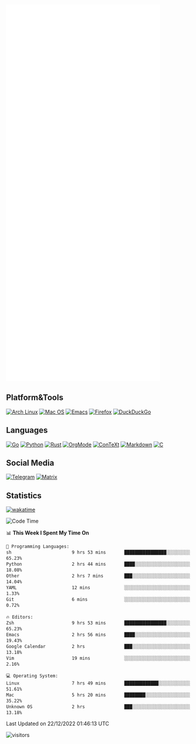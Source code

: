 ![Metrics](https://github.com/SteamedFish/SteamedFish/blob/master/github-metrics.svg)

## Platform&Tools

[![Arch Linux](https://img.shields.io/badge/ArchLinux-1793D1?logo=arch-linux&logoColor=fff&style=flat-square)](https://archlinux.org/)
[![Mac OS](https://img.shields.io/badge/MacOS-000000?style=flat-square&logo=macos&logoColor=F0F0F0)](https://www.apple.com/macos/)
[![Emacs](https://img.shields.io/badge/Emacs-%237F5AB6.svg?&style=flat-square&logo=gnu-emacs&logoColor=white)](https://www.gnu.org/software/emacs/)
[![Firefox](https://img.shields.io/badge/Firefox-FF7139?style=flat-square&logo=Firefox-Browser&logoColor=white)](https://firefox.com/)
[![DuckDuckGo](https://img.shields.io/badge/DuckDuckGo-DE5833?style=flat-square&logo=DuckDuckGo&logoColor=white)](https://duckduckgo.com/)

## Languages

[![Go](https://img.shields.io/badge/Golang-%2300ADD8.svg?style=flat-square&logo=go&logoColor=white)](https://golang.org/)
[![Python](https://img.shields.io/badge/Python-3670A0?style=flat-square&logo=python&logoColor=ffdd54)](https://www.python.org/)
[![Rust](https://img.shields.io/badge/Rust-%23000000.svg?style=flat-square&logo=rust&logoColor=white)](https://www.rust-lang.org/)
[![OrgMode](https://img.shields.io/badge/OrgMode-%23000000.svg?style=flat-square&logo=org&logoColor=white)](https://orgmode.org/)
[![ConTeXt](https://img.shields.io/badge/ConTeXt-%23008080.svg?style=flat-square&logo=latex&logoColor=white)](https://contextgarden.net/)
[![Markdown](https://img.shields.io/badge/MarkDown-%23000000.svg?style=flat-square&logo=markdown&logoColor=white)](https://daringfireball.net/projects/markdown/)
[![C](https://img.shields.io/badge/C-%2300599C.svg?style=flat-square&logo=c&logoColor=white)](https://www.iso.org/standard/74528.html)

## Social Media
[![Telegram](https://img.shields.io/badge/SteamedFish-2CA5E0?style=social&logo=telegram&logoColor=white)](https://t.me/SteamedFish)
[![Matrix](https://img.shields.io/badge/SteamedFish-2CA5E0?style=social&logo=matrix&logoColor=black)](https://matrix.to/#/@i:steamedfish.org)

## Statistics
[![wakatime](https://wakatime.com/badge/user/168280d6-fcf2-4b4f-ad3a-dc4612f35b38.svg)](https://wakatime.com/@168280d6-fcf2-4b4f-ad3a-dc4612f35b38)

<!--START_SECTION:waka-->
![Code Time](http://img.shields.io/badge/Code%20Time-2%2C233%20hrs%2020%20mins-blue)

📊 **This Week I Spent My Time On** 

```text
💬 Programming Languages: 
sh                       9 hrs 53 mins       ████████████████░░░░░░░░░   65.23% 
Python                   2 hrs 44 mins       ████░░░░░░░░░░░░░░░░░░░░░   18.08% 
Other                    2 hrs 7 mins        ███░░░░░░░░░░░░░░░░░░░░░░   14.04% 
YAML                     12 mins             ░░░░░░░░░░░░░░░░░░░░░░░░░   1.33% 
Git                      6 mins              ░░░░░░░░░░░░░░░░░░░░░░░░░   0.72%

🔥 Editors: 
Zsh                      9 hrs 53 mins       ████████████████░░░░░░░░░   65.23% 
Emacs                    2 hrs 56 mins       ████░░░░░░░░░░░░░░░░░░░░░   19.43% 
Google Calendar          2 hrs               ███░░░░░░░░░░░░░░░░░░░░░░   13.18% 
Vim                      19 mins             ░░░░░░░░░░░░░░░░░░░░░░░░░   2.16%

💻 Operating System: 
Linux                    7 hrs 49 mins       █████████████░░░░░░░░░░░░   51.61% 
Mac                      5 hrs 20 mins       ████████░░░░░░░░░░░░░░░░░   35.22% 
Unknown OS               2 hrs               ███░░░░░░░░░░░░░░░░░░░░░░   13.18%

```


 Last Updated on 22/12/2022 01:46:13 UTC
<!--END_SECTION:waka-->

![visitors](https://visitor-badge.laobi.icu/badge?page_id=SteamedFish.SteamedFish)
